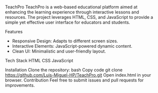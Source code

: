TeachPro
TeachPro is a web-based educational platform aimed at enhancing the learning experience through interactive lessons and resources. The project leverages HTML, CSS, and JavaScript to provide a simple yet effective user interface for educators and students.

Features
* Responsive Design: Adapts to different screen sizes.
* Interactive Elements: JavaScript-powered dynamic content.
* Clean UI: Minimalistic and user-friendly layout.
  
Tech Stack
HTML
CSS
JavaScript


Installation
Clone the repository:
bash
Copy code
git clone https://github.com/Luis-Miguel-HP/TeachPro.git
Open index.html in your browser.
Contribution
Feel free to submit issues and pull requests for improvements.

